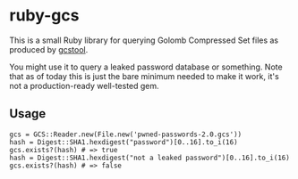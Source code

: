 # ruby-gcs

This is a small Ruby library for querying Golomb Compressed Set files as produced
by [gcstool][1].

You might use it to query a leaked password database or something.  Note that
as of today this is just the bare minimum needed to make it work, it's not a
production-ready well-tested gem.

## Usage

    gcs = GCS::Reader.new(File.new('pwned-passwords-2.0.gcs'))
    hash = Digest::SHA1.hexdigest("password")[0..16].to_i(16)
    gcs.exists?(hash) # => true
    hash = Digest::SHA1.hexdigest("not a leaked password")[0..16].to_i(16)
    gcs.exists?(hash) # => false


[1]: https://github.com/Freaky/gcstool
